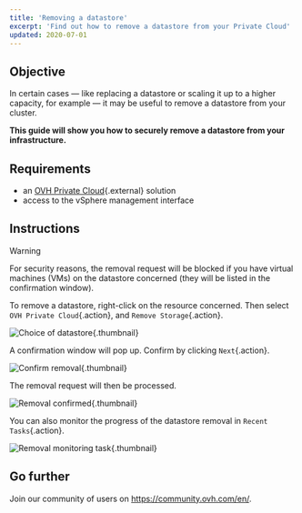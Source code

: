 ```yaml
---
title: 'Removing a datastore'
excerpt: 'Find out how to remove a datastore from your Private Cloud'
updated: 2020-07-01
---
```


## Objective

In certain cases — like replacing a datastore or scaling it up to a higher capacity, for example — it may be useful to remove a datastore from your cluster.

**This guide will show you how to securely remove a datastore from your infrastructure.**

## Requirements

* an [OVH Private Cloud](https://www.ovh.ie/private-cloud/){.external} solution
* access to the vSphere management interface

## Instructions

> [!warning]
>
> For security reasons, the removal request will be blocked if you have virtual machines (VMs) on the datastore concerned (they will be listed in the confirmation window).
> 

To remove a datastore, right-click on the resource concerned. Then select `OVH Private Cloud`{.action}, and `Remove Storage`{.action}.

![Choice of datastore](images_removestorage_01.png){.thumbnail}

A confirmation window will pop up. Confirm by clicking `Next`{.action}.

![Confirm removal](images_removestorage_02.png){.thumbnail}

The removal request will then be processed.

![Removal confirmed](images_removestorage_03.png){.thumbnail}

You can also monitor the progress of the datastore removal in `Recent Tasks`{.action}.

![Removal monitoring task](images_removedatastore.png){.thumbnail}

## Go further

Join our community of users on <https://community.ovh.com/en/>.
